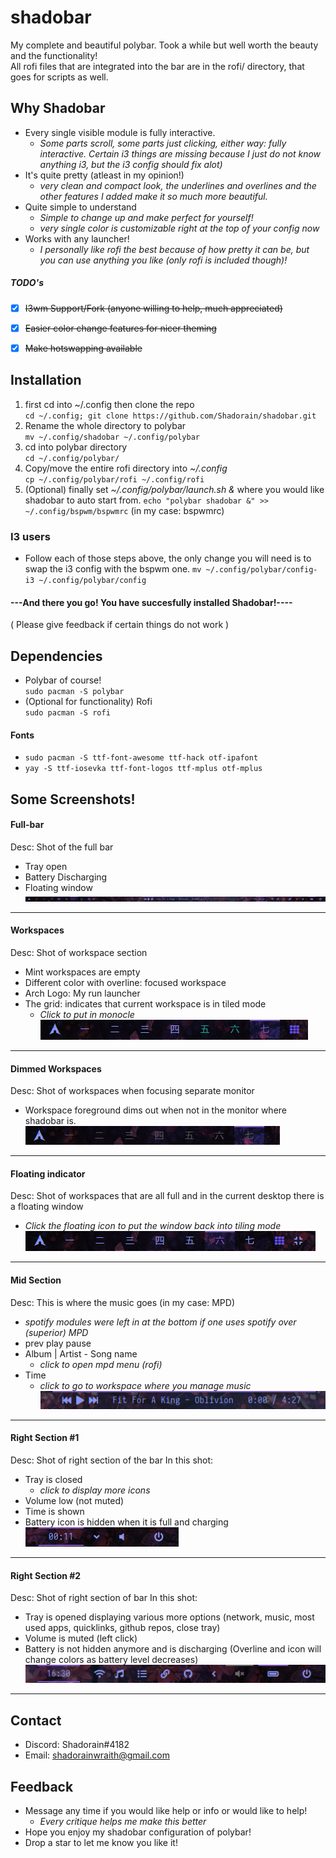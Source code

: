 # shadobar
My complete and beautiful polybar. Took a while but well worth the beauty and the functionality!  
All rofi files that are integrated into the bar are in the rofi/ directory, that goes for scripts as well. 

## Why Shadobar
* Every single visible module is fully interactive.
  * *Some parts scroll, some parts just clicking, either way: fully interactive. Certain i3 things are missing because I just do not know anything i3, but the i3 config should fix alot)*
* It's quite pretty (atleast in my opinion!)
  * *very clean and compact look, the underlines and overlines and the other features I added make it so much more beautiful.*
* Quite simple to understand
  * *Simple to change up and make perfect for yourself!*
  * *very single color is customizable right at the top of your config now*
* Works with any launcher!
  * *I personally like rofi the best because of how pretty it can be, but you can use anything you like (only rofi is included though)!*

##### TODO's
* [X] ~~I3wm Support/Fork (anyone willing to help, much appreciated)~~
* [X] ~~Easier color change features for nicer theming~~
* [X] ~~Make hotswapping available~~


## Installation
1. first cd into ~/.config then clone the repo  
        `cd ~/.config; git clone https://github.com/Shadorain/shadobar.git`  
2. Rename the whole directory to polybar  
        `mv ~/.config/shadobar ~/.config/polybar`  
3. cd into polybar directory  
        `cd ~/.config/polybar/`  
4. Copy/move the entire rofi directory into *~/.config*  
        `cp ~/.config/polybar/rofi ~/.config/rofi`  
5. (Optional) finally set *~/.config/polybar/launch.sh &* where you would like shadobar to auto start from.
        `echo "polybar shadobar &" >> ~/.config/bspwm/bspwmrc` (in my case: bspwmrc)  

### I3 users
* Follow each of those steps above, the only change you will need is to swap the i3 config with the bspwm one.
        `mv ~/.config/polybar/config-i3 ~/.config/polybar/config`

#### ---And there you go! You have succesfully installed Shadobar!----
  ( Please give feedback if certain things do not work )

## Dependencies
* Polybar of course!  
    `sudo pacman -S polybar`
* (Optional for functionality) Rofi  
    `sudo pacman -S rofi`

#### Fonts
* `sudo pacman -S ttf-font-awesome ttf-hack otf-ipafont`
* `yay -S ttf-iosevka ttf-font-logos ttf-mplus otf-mplus`


## Some Screenshots!
#### Full-bar
Desc: Shot of the full bar
* Tray open
* Battery Discharging
* Floating window  
![Full-bar Shot](scrots/screeny5.png)  
<hr>

#### Workspaces
Desc: Shot of workspace section
* Mint workspaces are empty
* Different color with overline: focused workspace
* Arch Logo: My run launcher
* The grid: indicates that current workspace is in tiled mode
  * *Click to put in monocle*  
![Workspace + Run launcher shot](scrots/screeny7.png)  
<hr>

#### Dimmed Workspaces
Desc: Shot of workspaces when focusing separate monitor
* Workspace foreground dims out when not in the monitor where shadobar is.  
![Dimmed workspaces](scrots/screeny6.png)  
<hr>

#### Floating indicator
Desc: Shot of workspaces that are all full and in the current desktop there is a floating window
* *Click the floating icon to put the window back into tiling mode*  
![Floating indicator](scrots/screeny4.png)  
<hr>

#### Mid Section
Desc: This is where the music goes (in my case: MPD)
* *spotify modules were left in at the bottom if one uses spotify over (superior) MPD*
* prev play pause
* Album | Artist - Song name 
  * *click to open mpd menu (rofi)*
* Time
  * *click to go to workspace where you manage music*  
![Mid Section](scrots/screeny2.png)  
<hr>

#### Right Section #1
Desc: Shot of right section of the bar
In this shot:
* Tray is closed
  * *click to display more icons*
* Volume low (not muted)
* Time is shown
* Battery icon is hidden when it is full and charging  
![Right Section #1](scrots/screeny1.png)  
<hr>

#### Right Section #2
Desc: Shot of right section of bar
In this shot:
* Tray is opened displaying various more options (network, music, most used apps, quicklinks, github repos, close tray)
* Volume is muted (left click)
* Battery is not hidden anymore and is discharging (Overline and icon will change colors as battery level decreases)  
![Right Section #2](scrots/screeny3.png)  
<hr>


## Contact
* Discord: Shadorain#4182
* Email: shadorainwraith@gmail.com

## Feedback
* Message any time if you would like help or info or would like to help!
  * *Every critique helps me make this better*
* Hope you enjoy my shadobar configuration of polybar!
* Drop a star to let me know you like it!
